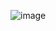 ![image](https://github.com/Bbuyukyilmaz/PCListener/assets/58916405/e32599b2-c35a-4795-ac3e-a9c8f3d3bba9)
